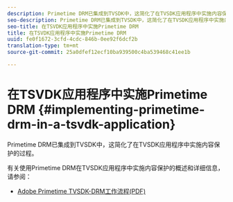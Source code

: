```yaml
---
description: Primetime DRM已集成到TVSDK中，这简化了在TVSDK应用程序中实施内容保护的过程。
seo-description: Primetime DRM已集成到TVSDK中，这简化了在TVSDK应用程序中实施内容保护的过程。
seo-title: 在TSVDK应用程序中实施Primetime DRM
title: 在TSVDK应用程序中实施Primetime DRM
uuid: fe0f1672-3cfd-4cdc-846b-0ee92f6dcf2b
translation-type: tm+mt
source-git-commit: 25a0dfef12ecf10ba939500c4ba539468c41ee1b

---
```



# 在TSVDK应用程序中实施Primetime DRM {#implementing-primetime-drm-in-a-tsvdk-application}

Primetime DRM已集成到TVSDK中，这简化了在TVSDK应用程序中实施内容保护的过程。

有关使用Primetime DRM在TVSDK应用程序中实施内容保护的概述和详细信息，请参阅：

* [Adobe Primetime TVSDK-DRM工作流程(PDF)](https://helpx.adobe.com/content/dam/help/en/primetime/drm/drm_tvsdk_drm_workflow.pdf)